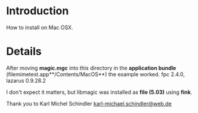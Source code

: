 # Introduction #

How to install on Mac OSX.


# Details #

After moving **magic.mgc** into this directory in the **application bundle** (filemimetest.app**/Contents/MacOS**) the example worked. fpc 2.4.0, lazarus 0.9.28.2

I don't expect it matters, but libmagic was installed as **file (5.03)** using **fink**.

Thank you to Karl Michel Schindler <karl-michael.schindler@web.de>